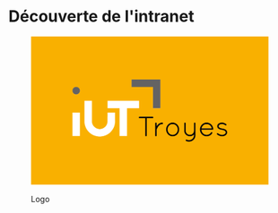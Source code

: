 # Découverte de l'intranet



<figure><img src=".gitbook/assets/logo_iut.png" alt=""><figcaption><p>Logo</p></figcaption></figure>
